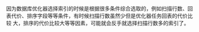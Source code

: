 因为数据库优化器选择索引的时候是根据很多条件综合选取的，例如扫描行数、回表代价、排序字段等等条件，有时候扫描行数虽然少但是优化器任务回表的代价比较
大，排序的代价比较大等等因素，可能就会反手就选择扫描行数多的索引了。     